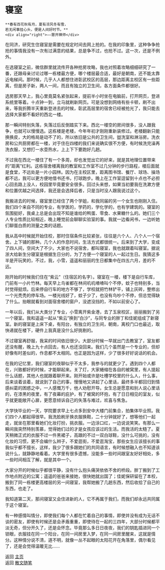 # 寝室

```{tip} 
**春有百花秋有月，夏有凉风冬有雪，  
若无闲事挂心头，便是人间好时节。**       
<div align="right">——慧开禅师</div>
```

在同济，研究生住寝室是需要在规定时间去网上抢的。在我的印象里，这种争争抢抢的事情我没有一次有过满意的结果，总是争不过，也抢不过。这一次，还是不例外。

在选寝室之前，微信群里就流传开各种抢房攻略，我也对照着攻略细细研究了一番，还跟母亲讨论过哪一栋楼最方便，哪个楼层最合适，最好是朝南，还不能太靠近电梯间。那时候，几乎人人都想住进彰武校区的高层，那边距离主校区有一些距离，但是房子新，两人一间，而且有独立的卫生间，各方面条件都很好。

选房那天早上，我心里竟莫名紧张起来，提前半小时坐在电脑前，打开网页，登进系统里等着。十点钟一到，立马就刷新网页。可是没想到网络有些卡顿，刷不出来，等我折腾半天重新登进去的时候，彰武高层里的宿舍已经被抢光了，我只能去选择大家都不看好的西北一楼。

那一瞬间特别失落，失落过后反倒踏实下来。西北一楼空的房间很多，没人跟我争，也就可以慢慢选。这栋楼是老楼，今年年初才刚刚重新装修过。老楼翻新只能换换皮，大的格局是动不了的，所以依旧是公共的卫生间，盥洗室和淋浴房。洗衣房和公共厨房都在一楼，对于住在四楼的我们来说确实很不方便，有时候洗完澡再洗衣服，又想打一水壶热水，上上下下要跑好几趟。

不过我在西北一楼住了有一个多周，却也发觉出它的好来，就是其地理位置带来的“距离”红利。这栋宿舍楼离我的教室和工作室不过几分钟的步行路程，楼后面就是食堂，不远处是一片小园林。因为在主校区里，距离图书馆、餐厅、球场、操场都不远，我可以更方便地借书还书，打球跑步。晚上在工作室逗留到十点也不必担心回去路上没人，校园里毕竟要安全很多。回过头来想，如果当初要我在洗漱方便和位置优越之间选择，我还是会选择后者，只是当时没人跟我说过这个。

我搬进去的时候，寝室里已经住了两个学姐，和我同届的另一个女生也刚刚入住。我们四个来自不同的专业，有学医的，学药的，学化学的，也有学建筑的。寝室的氛围挺好，我桌上总是会出现不知是谁给的鸭蛋、零食、水果糖什么的。她们三个人专业性质比较相近，晚上睡觉前会聊聊实验室的事。我就一边看闲书，一边听她们聊蛋白质的测量之类的话题。

我从高中时候就开始住校，那时住宿条件比较紧张，往往是六个人、八个人一个宿舍。上下铺的那种。几个人的作息时间，生活方式都很统一。后来到了大学，变成了四人间，空间大了不少。大家也不说宿舍，都叫寝室，我也就跟着叫寝室。据说浙大给新生分寝室是根据生日分的，为了方便一个寝室的人一起过生日。我猜这多半是开玩笑的，不过，我，小雪，遥遥和丽丽的生日都集中在四五六月，差的不远。

刚开始的时候我们住在“紫云”（住宿区的名字）。寝室在一楼，楼下是自行车库，门前有一小片竹林。每天早上鸟雀都在林间叽叽喳喳叫个不停，蚊子也特别多，当时觉得挺烦。后来停自行车的地方不够了，学校就把竹林铲平，铺上灰砖，整修出一个光秃秃的停车场。一楼光线好了，蚊子少了，也没有鸟吵个不停，但总觉得缺了什么。抬眼就看到对面宿舍楼的窗户，没遮没挡的，不如以前安心了。

一年以后，我们从大类分了专业，小雪离开紫金港，去了玉泉校区，丽丽搬到了另一个寝室。我和遥遥一起从“紫云”换到“白沙”，与同专业的胖丁和佳妮组成了新寝室。新的寝室是上床下桌，有阳台，有独立的卫生间，朝南，离校门口也最近，取快递就在楼下，硬件上我真是没什么好挑剔的。

不过寝室再舒服，我呆的时间依旧很少。大部分时候一早就出门去教室了，室友都还没有醒，晚上九十点回去，有人也还没回来。我们几个虽然是一个专业的，但却好像有时差似的，作息都不太相同。也正是因为这样，少了很多好好说话的机会。

在我的记忆里，我们寝室的夜聊似乎不太多，我参与的就更少了。遇到四个人都在，兴致都好的时候，才能聊起来。关了灯，大家蜷缩在各自的被窝里，有人提起什么话题，其他人也就跟着聊开来。刚开始或许是吐槽学校里的什么人，什么事，后来谈着谈着，就说到了自己的事，慢慢地又讲起了心里话，最终多半都回归到情感纠葛的困惑之中，一人感慨万千，他人劝慰开导。女生总是愿意和别人说心里话的，在漆黑的夜里，有了夜幕的庇护，有了被窝的环抱，有了日日相见的室友，似乎就更能敞开心扉，更愿意倾诉自己的失落与难过，欢喜与焦急。

大学快毕业的一天，学院要求早上七点多到安中大楼门前集合，拍集体毕业照。我们四个人都起得很早。我洗脸刷牙换衣服换鞋，二十分钟就好了，想等他们一起走，就坐在那里看她们化妆打扮，挑衣服。一边涂口红，一边说说笑笑。有那么一瞬间我突然特别羡慕，觉得她们过的才是女孩应该过的生活。而我活的太糙了。夏天稍微正式的衣服不过一件黑裙子，高跟的不过一双白球鞋，没什么可挑的，没有化妆的习惯，更不会编什么辫子，不爱逛街，不爱逛淘宝，那些女生应该擅长的事我似乎都不擅长，这样，我少了很多跟她们的共同语言，有时候想融入也不知道该说什么，就静静地看着。大学里有很多遗憾，没能多一些时间跟室友好好相处，多一些时间相互了解，就是其中一个。

大家分开的时候似乎都很平静，没有什么抱头痛哭依依不舍的桥段。胖丁搬到了工作地点附近的公寓；遥遥的爸爸来接她，很快她就出国了；佳妮保研留在了本校，搬到了同一栋楼更高楼层的另一间寝室，我帮她搬了几趟东西，然后收拾了自己的东西，也走了。

我知道第二天，那间寝室又会住进新的人，它不再属于我们，而我们却永远共同属于这个寝室。

有一种感情叫情分，即使我们每个人都在忙着自己的事情，即使并没有成为无话不谈的密友，即使有时候还是会矛盾重重，即使待在一起的三四年，大部分时候都平淡无奇，但分开久了，还是会怀念。毕竟那么多日日夜夜，我们的钥匙插进同一个锁眼，衣服挂在同一个阳台，在同一间房里入梦，在同一间房里醒来，这就是情分。这种情分说不清，道不明，就像一丛不起眼的太阳花开在角落里，偶尔看见了，还是会觉得温暖无比……




返回 [主页](../../../intro.md)   
返回 [散文随笔](../../../posts/essaycollection.md)